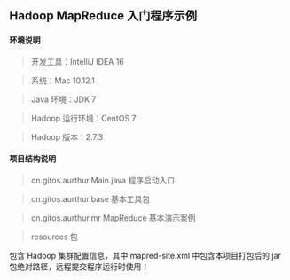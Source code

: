 ## Hadoop MapReduce 入门程序示例

#### 环境说明
> 开发工具：IntelliJ IDEA 16

> 系统：Mac 10.12.1

> Java 环境：JDK 7

> Hadoop 运行环境：CentOS 7

> Hadoop 版本：2.7.3

#### 项目结构说明

> cn.gitos.aurthur.Main.java
程序启动入口

> cn.gitos.aurthur.base
基本工具包

> cn.gitos.aurthur.mr
MapReduce 基本演示案例

> resources 包

包含 Hadoop 集群配置信息，其中 mapred-site.xml 中包含本项目打包后的 jar 包绝对路径，远程提交程序运行时使用！
